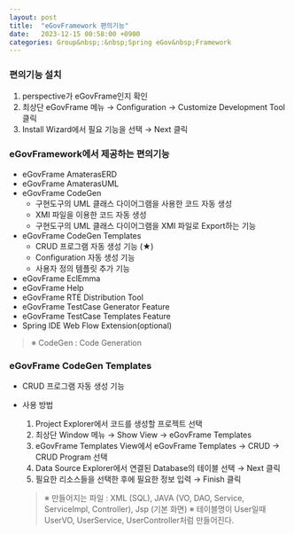 ```yaml
---
layout: post
title:  "eGovFramework 편의기능"
date:   2023-12-15 00:58:00 +0900
categories: Group&nbsp;:&nbsp;Spring eGov&nbsp;Framework
---
```


### 편의기능 설치

1. perspective가 eGovFrame인지 확인
2. 최상단 eGovFrame 메뉴 → Configuration → Customize Development Tool 클릭
3. Install Wizard에서 필요 기능을 선택 → Next 클릭

### eGovFramework에서 제공하는 편의기능

- eGovFrame AmaterasERD
- eGovFrame AmaterasUML
- eGovFrame CodeGen
  - 구현도구의 UML 클래스 다이어그램을 사용한 코드 자동 생성
  - XMI 파일을 이용한 코드 자동 생성
  - 구현도구의 UML 클래스 다이어그램을 XMI 파일로 Export하는 기능
- eGovFrame CodeGen Templates
  - CRUD 프로그램 자동 생성 기능 (★)
  - Configuration 자동 생성 기능
  - 사용자 정의 템플릿 추가 기능
- eGovFrame EclEmma
- eGovFrame Help
- eGovFrame RTE Distribution Tool
- eGovFrame TestCase Generator Feature
- eGovFrame TestCase Templates Feature
- Spring IDE Web Flow Extension(optional)

>※ CodeGen : Code Generation

### eGovFrame CodeGen Templates

- CRUD 프로그램 자동 생성 기능
- 사용 방법
  1. Project Explorer에서 코드를 생성할 프로젝트 선택
  2. 최상단 Window 메뉴 → Show View → eGovFrame Templates
  3. eGovFrame Templates View에서 eGovFrame Templates → CRUD → CRUD Program 선택
  4. Data Source Explorer에서 연결된 Database의 테이블 선택 → Next 클릭
  5. 필요한 리소스들을 선택한 후에 필요한 정보 입력 → Finish 클릭

  >※ 만들어지는 파일 : XML (SQL), JAVA (VO, DAO, Service, ServiceImpl, Controller), Jsp (기본 화면)
  >※ 테이블명이 User일때 UserVO, UserService, UserController처럼 만들어진다.